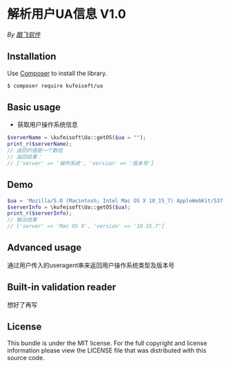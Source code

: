 # 解析用户UA信息 V1.0

*By [酷飞软件](https://kufeisoft.com)*

## Installation

Use [Composer](https://getcomposer.org/) to install the library.

``` bash
$ composer require kufeisoft/ua 
```
## Basic usage

* 获取用户操作系统信息
``` php
$serverName = \kufeisoft\Ua::getOS($ua = "");
print_r($serverName);
// 返回的值是一个数组
// 返回结果： 
// ['server' => '操作系统', 'version' => '版本号'] 
```
## Demo
```php
$ua = 'Mozilla/5.0 (Macintosh; Intel Mac OS X 10_15_7) AppleWebKit/537.36 (KHTML, like Gecko) Chrome/100.0.4896.127 Safari/537.36', ;
$serverInfo = \kufeisoft\Ua::getOS($ua);
print_r($serverInfo);
// 输出结果
// ['server' => 'Mac OS X', 'version' => '10.15.7']
```

## Advanced usage

通过用户传入的useragent串来返回用户操作系统类型及版本号

## Built-in validation reader

想好了再写

## License

This bundle is under the MIT license. For the full copyright and license
information please view the LICENSE file that was distributed with this source code.